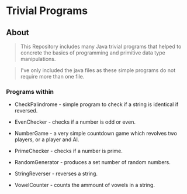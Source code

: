 # Trivial Programs



## About


> This Repository includes many Java trivial programs that helped to concrete the basics of programming and primitive data type manipulations.

> I've only included the java files as these simple programs do not require more than one file.


### Programs within


* CheckPalindrome -  simple program to check if a string is identical if reversed.

* EvenChecker - checks if a number is odd or even.

* NumberGame - a very simple countdown game which revolves two players, or a player and AI.

* PrimeChecker -  checks if a number is prime.

* RandomGenerator -  produces a set number of random numbers.

* StringReverser -  reverses a string.

* VowelCounter -  counts the ammount of vowels in a string.